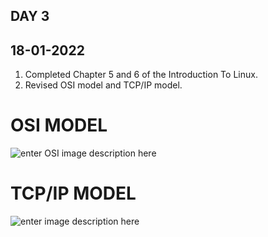 
## DAY 3

      

## 18-01-2022

 1. Completed Chapter 5 and 6 of the Introduction To Linux.
 2.  Revised OSI model and TCP/IP model. 


# OSI MODEL

                                                 
![enter OSI image description here](https://bytesofgigabytes.com/IMAGES/Networking/OSImodel/OSI%20Model.png)


    

# TCP/IP MODEL


![enter image description here](https://www.guru99.com/images/1/093019_0615_TCPIPModelW3.png)

